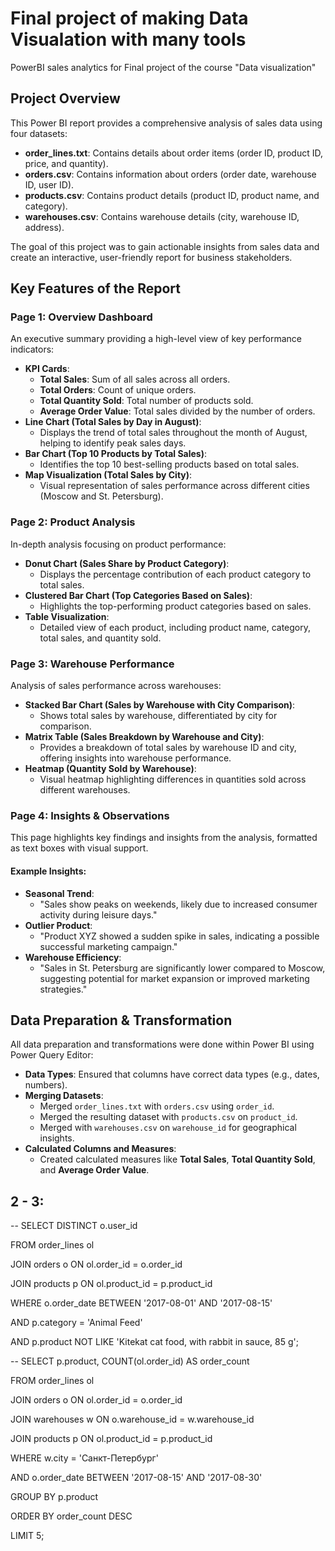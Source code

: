 # Final project of making Data Visualation with many tools
PowerBI sales analytics for Final project of the course "Data visualization"

## Project Overview



This Power BI report provides a comprehensive analysis of sales data using four datasets:
- **order_lines.txt**: Contains details about order items (order ID, product ID, price, and quantity).
- **orders.csv**: Contains information about orders (order date, warehouse ID, user ID).
- **products.csv**: Contains product details (product ID, product name, and category).
- **warehouses.csv**: Contains warehouse details (city, warehouse ID, address).

The goal of this project was to gain actionable insights from sales data and create an interactive, user-friendly report for business stakeholders.

## Key Features of the Report

### Page 1: Overview Dashboard
An executive summary providing a high-level view of key performance indicators:

- **KPI Cards**:
  - **Total Sales**: Sum of all sales across all orders.
  - **Total Orders**: Count of unique orders.
  - **Total Quantity Sold**: Total number of products sold.
  - **Average Order Value**: Total sales divided by the number of orders.
- **Line Chart (Total Sales by Day in August)**:
  - Displays the trend of total sales throughout the month of August, helping to identify peak sales days.
- **Bar Chart (Top 10 Products by Total Sales)**:
  - Identifies the top 10 best-selling products based on total sales.
- **Map Visualization (Total Sales by City)**:
  - Visual representation of sales performance across different cities (Moscow and St. Petersburg).

### Page 2: Product Analysis
In-depth analysis focusing on product performance:

- **Donut Chart (Sales Share by Product Category)**:
  - Displays the percentage contribution of each product category to total sales.
- **Clustered Bar Chart (Top Categories Based on Sales)**:
  - Highlights the top-performing product categories based on sales.
- **Table Visualization**:
  - Detailed view of each product, including product name, category, total sales, and quantity sold.

### Page 3: Warehouse Performance
Analysis of sales performance across warehouses:

- **Stacked Bar Chart (Sales by Warehouse with City Comparison)**:
  - Shows total sales by warehouse, differentiated by city for comparison.
- **Matrix Table (Sales Breakdown by Warehouse and City)**:
  - Provides a breakdown of total sales by warehouse ID and city, offering insights into warehouse performance.
- **Heatmap (Quantity Sold by Warehouse)**:
  - Visual heatmap highlighting differences in quantities sold across different warehouses.

### Page 4: Insights & Observations
This page highlights key findings and insights from the analysis, formatted as text boxes with visual support.

#### Example Insights:
- **Seasonal Trend**:
  - "Sales show peaks on weekends, likely due to increased consumer activity during leisure days."
- **Outlier Product**:
  - "Product XYZ showed a sudden spike in sales, indicating a possible successful marketing campaign."
- **Warehouse Efficiency**:
  - "Sales in St. Petersburg are significantly lower compared to Moscow, suggesting potential for market expansion or improved marketing strategies."

## Data Preparation & Transformation
All data preparation and transformations were done within Power BI using Power Query Editor:

- **Data Types**: Ensured that columns have correct data types (e.g., dates, numbers).
- **Merging Datasets**: 
  - Merged `order_lines.txt` with `orders.csv` using `order_id`.
  - Merged the resulting dataset with `products.csv` on `product_id`.
  - Merged with `warehouses.csv` on `warehouse_id` for geographical insights.
- **Calculated Columns and Measures**:
  - Created calculated measures like **Total Sales**, **Total Quantity Sold**, and **Average Order Value**.


## 2 - 3:
-- SELECT DISTINCT o.user_id

FROM order_lines ol

JOIN orders o ON ol.order_id = o.order_id

JOIN products p ON ol.product_id = p.product_id

WHERE o.order_date BETWEEN '2017-08-01' AND '2017-08-15'
  
  AND p.category = 'Animal Feed'
  
  AND p.product NOT LIKE 'Kitekat cat food, with rabbit in sauce, 85 g';



-- SELECT p.product, COUNT(ol.order_id) AS order_count

FROM order_lines ol

JOIN orders o ON ol.order_id = o.order_id

JOIN warehouses w ON o.warehouse_id = w.warehouse_id

JOIN products p ON ol.product_id = p.product_id

WHERE w.city = 'Санкт-Петербург'
  
  AND o.order_date BETWEEN '2017-08-15' AND '2017-08-30'

GROUP BY p.product

ORDER BY order_count DESC

LIMIT 5;

